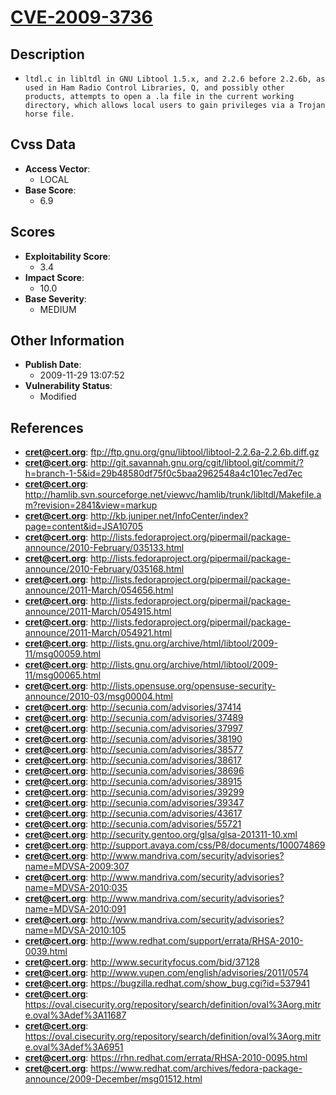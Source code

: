 
# [CVE-2009-3736](ftp://ftp.gnu.org/gnu/libtool/libtool-2.2.6a-2.2.6b.diff.gz)

## Description

- `ltdl.c in libltdl in GNU Libtool 1.5.x, and 2.2.6 before 2.2.6b, as used in Ham Radio Control Libraries, Q, and possibly other products, attempts to open a .la file in the current working directory, which allows local users to gain privileges via a Trojan horse file.`

## Cvss Data

- **Access Vector**:
  - LOCAL
- **Base Score**:
  - 6.9

## Scores

- **Exploitability Score**:
  - 3.4
- **Impact Score**:
  - 10.0
- **Base Severity**:
  - MEDIUM

## Other Information

- **Publish Date**:
  - 2009-11-29 13:07:52
- **Vulnerability Status**:
  - Modified

## References

- **cret@cert.org**: ftp://ftp.gnu.org/gnu/libtool/libtool-2.2.6a-2.2.6b.diff.gz
- **cret@cert.org**: http://git.savannah.gnu.org/cgit/libtool.git/commit/?h=branch-1-5&id=29b48580df75f0c5baa2962548a4c101ec7ed7ec
- **cret@cert.org**: http://hamlib.svn.sourceforge.net/viewvc/hamlib/trunk/libltdl/Makefile.am?revision=2841&view=markup
- **cret@cert.org**: http://kb.juniper.net/InfoCenter/index?page=content&id=JSA10705
- **cret@cert.org**: http://lists.fedoraproject.org/pipermail/package-announce/2010-February/035133.html
- **cret@cert.org**: http://lists.fedoraproject.org/pipermail/package-announce/2010-February/035168.html
- **cret@cert.org**: http://lists.fedoraproject.org/pipermail/package-announce/2011-March/054656.html
- **cret@cert.org**: http://lists.fedoraproject.org/pipermail/package-announce/2011-March/054915.html
- **cret@cert.org**: http://lists.fedoraproject.org/pipermail/package-announce/2011-March/054921.html
- **cret@cert.org**: http://lists.gnu.org/archive/html/libtool/2009-11/msg00059.html
- **cret@cert.org**: http://lists.gnu.org/archive/html/libtool/2009-11/msg00065.html
- **cret@cert.org**: http://lists.opensuse.org/opensuse-security-announce/2010-03/msg00004.html
- **cret@cert.org**: http://secunia.com/advisories/37414
- **cret@cert.org**: http://secunia.com/advisories/37489
- **cret@cert.org**: http://secunia.com/advisories/37997
- **cret@cert.org**: http://secunia.com/advisories/38190
- **cret@cert.org**: http://secunia.com/advisories/38577
- **cret@cert.org**: http://secunia.com/advisories/38617
- **cret@cert.org**: http://secunia.com/advisories/38696
- **cret@cert.org**: http://secunia.com/advisories/38915
- **cret@cert.org**: http://secunia.com/advisories/39299
- **cret@cert.org**: http://secunia.com/advisories/39347
- **cret@cert.org**: http://secunia.com/advisories/43617
- **cret@cert.org**: http://secunia.com/advisories/55721
- **cret@cert.org**: http://security.gentoo.org/glsa/glsa-201311-10.xml
- **cret@cert.org**: http://support.avaya.com/css/P8/documents/100074869
- **cret@cert.org**: http://www.mandriva.com/security/advisories?name=MDVSA-2009:307
- **cret@cert.org**: http://www.mandriva.com/security/advisories?name=MDVSA-2010:035
- **cret@cert.org**: http://www.mandriva.com/security/advisories?name=MDVSA-2010:091
- **cret@cert.org**: http://www.mandriva.com/security/advisories?name=MDVSA-2010:105
- **cret@cert.org**: http://www.redhat.com/support/errata/RHSA-2010-0039.html
- **cret@cert.org**: http://www.securityfocus.com/bid/37128
- **cret@cert.org**: http://www.vupen.com/english/advisories/2011/0574
- **cret@cert.org**: https://bugzilla.redhat.com/show_bug.cgi?id=537941
- **cret@cert.org**: https://oval.cisecurity.org/repository/search/definition/oval%3Aorg.mitre.oval%3Adef%3A11687
- **cret@cert.org**: https://oval.cisecurity.org/repository/search/definition/oval%3Aorg.mitre.oval%3Adef%3A6951
- **cret@cert.org**: https://rhn.redhat.com/errata/RHSA-2010-0095.html
- **cret@cert.org**: https://www.redhat.com/archives/fedora-package-announce/2009-December/msg01512.html
